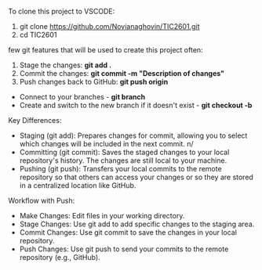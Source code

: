 To clone this project to VSCODE:
  1. git clone https://github.com/Novianaghovin/TIC2601.git
  2. cd TIC2601

few git features that will be used to create this project often:
  1. Stage the changes: **git add .**
  2. Commit the changes: **git commit -m "Description of changes"**
  3. Push changes back to GitHub: **git push origin <branch name>**

- Connect to your branches - **git branch**
- Create and switch to the new branch if it doesn't exist - **git checkout -b <create new branch>**

Key Differences:
- Staging (git add): Prepares changes for commit, allowing you to select which changes will be included in the next commit. n/
- Committing (git commit): Saves the staged changes to your local repository's history. The changes are still local to your machine.
- Pushing (git push): Transfers your local commits to the remote repository so that others can access your changes or so they are stored in a centralized location like GitHub.

Workflow with Push:
- Make Changes: Edit files in your working directory.
- Stage Changes: Use git add to add specific changes to the staging area.
- Commit Changes: Use git commit to save the changes in your local repository.
- Push Changes: Use git push to send your commits to the remote repository (e.g., GitHub).
